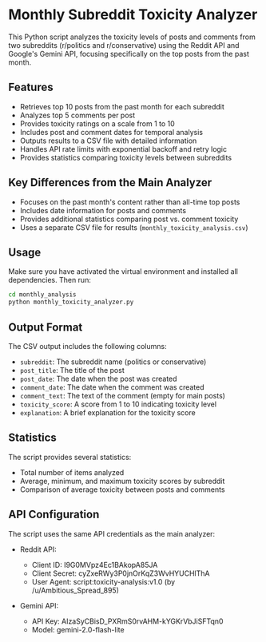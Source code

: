 # Monthly Subreddit Toxicity Analyzer

This Python script analyzes the toxicity levels of posts and comments from two subreddits (r/politics and r/conservative) using the Reddit API and Google's Gemini API, focusing specifically on the top posts from the past month.

## Features

- Retrieves top 10 posts from the past month for each subreddit
- Analyzes top 5 comments per post
- Provides toxicity ratings on a scale from 1 to 10
- Includes post and comment dates for temporal analysis
- Outputs results to a CSV file with detailed information
- Handles API rate limits with exponential backoff and retry logic
- Provides statistics comparing toxicity levels between subreddits

## Key Differences from the Main Analyzer

- Focuses on the past month's content rather than all-time top posts
- Includes date information for posts and comments
- Provides additional statistics comparing post vs. comment toxicity
- Uses a separate CSV file for results (`monthly_toxicity_analysis.csv`)

## Usage

Make sure you have activated the virtual environment and installed all dependencies. Then run:

```bash
cd monthly_analysis
python monthly_toxicity_analyzer.py
```

## Output Format

The CSV output includes the following columns:
- `subreddit`: The subreddit name (politics or conservative)
- `post_title`: The title of the post
- `post_date`: The date when the post was created
- `comment_date`: The date when the comment was created
- `comment_text`: The text of the comment (empty for main posts)
- `toxicity_score`: A score from 1 to 10 indicating toxicity level
- `explanation`: A brief explanation for the toxicity score

## Statistics

The script provides several statistics:
- Total number of items analyzed
- Average, minimum, and maximum toxicity scores by subreddit
- Comparison of average toxicity between posts and comments

## API Configuration

The script uses the same API credentials as the main analyzer:

- Reddit API:
  - Client ID: I9G0MVpz4Ec1BAkopA85JA
  - Client Secret: cyZxeRWy3P0jnOrKqZ3WvHYUCHlThA
  - User Agent: script:toxicity-analysis:v1.0 (by /u/Ambitious_Spread_895)

- Gemini API:
  - API Key: AIzaSyCBisD_PXRmS0rvAHM-kYGKrVbJiSFTqn0
  - Model: gemini-2.0-flash-lite 